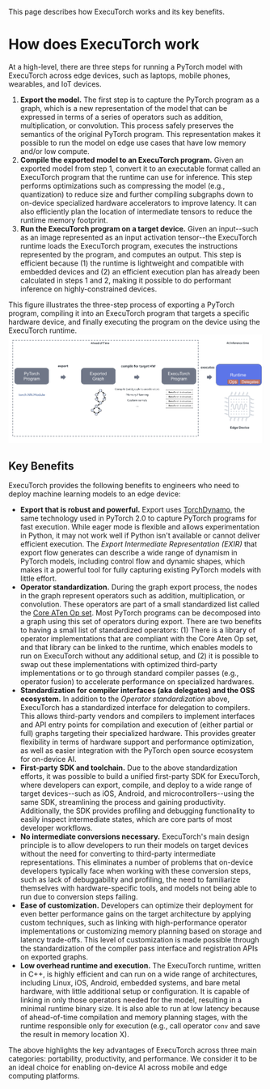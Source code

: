 This page describes how ExecuTorch works and its key benefits.

# How does ExecuTorch work

At a high-level, there are three steps for running a PyTorch model with ExecuTorch across edge devices, such as laptops, mobile phones, wearables, and IoT devices.

1. **Export the model.** The first step is to capture the PyTorch program as a graph, which is a new representation of the model that can be expressed in terms of a series of operators such as addition, multiplication, or convolution. This process safely preserves the semantics of the original PyTorch program. This representation makes it possible to run the model on edge use cases that have low memory and/or low compute.
1. **Compile the exported model to an ExecuTorch program.** Given an exported model from step 1, convert it to an executable format called an ExecuTorch program that the runtime can use for inference. This step performs optimizations such as compressing the model (e.g., quantization) to reduce size and further compiling subgraphs down to on-device specialized hardware accelerators to improve latency. It can also efficiently plan the location of intermediate tensors to reduce the runtime memory footprint.
1. **Run the ExecuTorch program on a target device.** Given an input--such as an image represented as an input activation tensor--the ExecuTorch runtime loads the ExecuTorch program, executes the instructions represented by the program, and computes an output. This step is efficient because (1) the runtime is lightweight and compatible with embedded devices and (2) an efficient execution plan has already been calculated in steps 1 and 2, making it possible to do performant inference on highly-constrained devices.

This figure illustrates the three-step process of exporting a PyTorch program, compiling it into an ExecuTorch program that targets a specific hardware device, and finally executing the program on the device using the ExecuTorch runtime.
![name](_static/img/how-executorch-works-high-level.png)

## Key Benefits

ExecuTorch provides the following benefits to engineers who need to deploy machine learning models to an edge device:

* **Export that is robust and powerful.** Export uses [TorchDynamo](https://pytorch.org/docs/2.1/torch.compiler.html#torch-compiler-overview), the same technology used in PyTorch 2.0 to capture PyTorch programs for fast execution. While eager mode is flexible and allows experimentation in Python, it may not work well if Python isn't available or cannot deliver efficient execution. The _Export Intermediate Representation (EXIR)_ that export flow generates can describe a wide range of dynamism in PyTorch models, including control flow and dynamic shapes, which makes it a powerful tool for fully capturing existing PyTorch models with little effort.
* **Operator standardization.** During the graph export process, the nodes in the graph represent operators such as addition, multiplication, or convolution. These operators are part of a small standardized list called the [Core ATen Op set](https://pytorch.org/docs/stable/ir.html#core-aten-ir). Most PyTorch programs can be decomposed into a graph using this set of operators during export. There are two benefits to having a small list of standardized operators: (1) There is a library of operator implementations that are compliant with the Core Aten Op set, and that library can be linked to the runtime, which enables models to run on ExecuTorch without any additional setup, and (2) it is possible to swap out these implementations with optimized third-party implementations or to go through standard compiler passes (e.g., operator fusion) to accelerate performance on specialized hardwares.
* **Standardization for compiler interfaces (aka delegates) and the OSS ecosystem.** In addition to the _Operator standardization_ above, ExecuTorch has a standardized interface for delegation to compilers. This allows third-party vendors and compilers to implement interfaces and API entry points for compilation and execution of (either partial or full) graphs targeting their specialized hardware. This provides greater flexibility in terms of hardware support and performance optimization, as well as easier integration with the PyTorch open source ecosystem for on-device AI.
* **First-party SDK and toolchain.** Due to the above standardization efforts, it was possible to build a unified first-party SDK for ExecuTorch, where developers can export, compile, and deploy to a wide range of target devices--such as iOS, Android, and microcontrollers--using the same SDK, streamlining the process and gaining productivity. Additionally, the SDK provides profiling and debugging functionality to easily inspect intermediate states, which are core parts of most developer workflows.
* **No intermediate conversions necessary.** ExecuTorch's main design principle is to allow developers to run their models on target devices without the need for converting to third-party intermediate representations. This eliminates a number of problems that on-device developers typically face when working with these conversion steps, such as lack of debuggability and profiling, the need to familiarize themselves with hardware-specific tools, and models not being able to run due to conversion steps failing.
* **Ease of customization.** Developers can optimize their deployment for even better performance gains on the target architecture by applying custom techniques, such as linking with high-performance operator implementations or customizing memory planning based on storage and latency trade-offs. This level of customization is made possible through the standardization of the compiler pass interface and registration APIs on exported graphs.
* **Low overhead runtime and execution.** The ExecuTorch runtime, written in C++, is highly efficient and can run on a wide range of architectures, including Linux, iOS, Android, embedded systems, and bare metal hardware, with little additional setup or configuration. It is capable of linking in only those operators needed for the model, resulting in a minimal runtime binary size. It is also able to run at low latency because of ahead-of-time compilation and memory planning stages, with the runtime responsible only for execution (e.g., call operator `conv` and save the result in memory location X).

The above highlights the key advantages of ExecuTorch across three main categories: portability, productivity, and performance. We consider it to be an ideal choice for enabling on-device AI across mobile and edge computing platforms.
